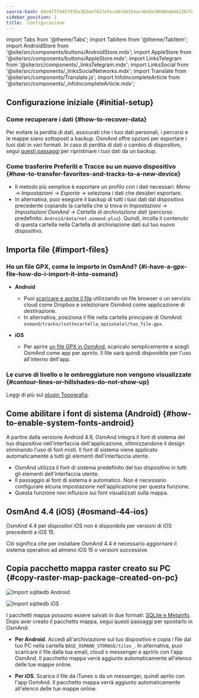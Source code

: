 ```yaml
---
source-hash: 88e4f7fd45f03ba362eef617efece8cbb32eac46a5e30d86a6db12675354fa56
sidebar_position: 1
title:  Configurazione
---
```

import Tabs from '@theme/Tabs';
import TabItem from '@theme/TabItem';
import AndroidStore from '@site/src/components/buttons/AndroidStore.mdx';
import AppleStore from '@site/src/components/buttons/AppleStore.mdx';
import LinksTelegram from '@site/src/components/_linksTelegram.mdx';
import LinksSocial from '@site/src/components/_linksSocialNetworks.mdx';
import Translate from '@site/src/components/Translate.js';
import InfoIncompleteArticle from '@site/src/components/_infoIncompleteArticle.mdx';



## Configurazione iniziale {#initial-setup}

### Come recuperare i dati {#how-to-recover-data}

Per evitare la perdita di dati, assicurati che i tuoi dati personali, i percorsi e le mappe siano sottoposti a backup. OsmAnd offre opzioni per esportare i tuoi dati in vari formati. In caso di perdita di dati o cambio di dispositivo, segui [questi passaggi](https://osmand.net/docs/user/personal/import-export/#preventing-data-loss) per ripristinare i tuoi dati da un backup.


### Come trasferire Preferiti e Tracce su un nuovo dispositivo {#how-to-transfer-favorites-and-tracks-to-a-new-device}

- Il metodo più semplice è esportare un profilo con i dati necessari: *Menu → Impostazioni → Esporta →* seleziona i dati che desideri esportare.
- In alternativa, puoi eseguire il backup di tutti i tuoi dati dal dispositivo precedente copiando la cartella che si trova in *Impostazioni → Impostazioni OsmAnd → Cartella di archiviazione dati* (percorso predefinito: `Android/data/net.osmand.plus`). Quindi, incolla il contenuto di questa cartella nella Cartella di archiviazione dati sul tuo nuovo dispositivo.


## Importa file {#import-files}

### Ho un file GPX, come lo importo in OsmAnd? {#i-have-a-gpx-file-how-do-i-import-it-into-osmand}

- **Android**
    - Puoi [scaricare e aprire il file](../navigation/setup/gpx-navigation.md) utilizzando un file browser o un servizio cloud come Dropbox e selezionare OsmAnd come applicazione di destinazione.
    - In alternativa, posiziona il file nella cartella principale di OsmAnd: `osmand/tracks/(sottocartella_opzionale)/tuo_file.gpx`.

- **iOS**
    - Per aprire [un file GPX in OsmAnd](../navigation/setup/gpx-navigation.md), scaricalo semplicemente e scegli OsmAnd come app per aprirlo. Il file sarà quindi disponibile per l'uso all'interno dell'app.

### Le curve di livello o le ombreggiature non vengono visualizzate {#contour-lines-or-hillshades-do-not-show-up}

Leggi di più sul [plugin Topografia](../plugins/topography.md).


## Come abilitare i font di sistema (Android) {#how-to-enable-system-fonts-android}

A partire dalla versione Android 4.9, OsmAnd integra il font di sistema del tuo dispositivo nell'interfaccia dell'applicazione, ottimizzandone il design eliminando l'uso di font misti. Il font di sistema viene applicato automaticamente a tutti gli elementi dell'interfaccia utente.

- OsmAnd utilizza il font di sistema predefinito del tuo dispositivo in tutti gli elementi dell'interfaccia utente.
- Il passaggio al font di sistema è automatico. Non è necessario configurare alcuna impostazione nell'applicazione per questa funzione.
- Questa funzione non influisce sui font visualizzati sulla mappa.


## OsmAnd 4.4 (iOS) {#osmand-44-ios}

OsmAnd 4.4 per dispositivi iOS non è disponibile per versioni di iOS precedenti a iOS 15.

Ciò significa che per installare OsmAnd 4.4 è necessario aggiornare il sistema operativo ad almeno iOS 15 o versioni successive.


<!--
## Storage on an SD card (Android) {#storage-on-an-sd-card-android}

:::note
When you *turn on a USB drive to share files* with a computer or disconnect the SD card through system settings, the external drive is disconnected from the device and all applications running on the external drive are **immediately terminated**. You can [read more here](https://developer.android.com/guide/topics/data/install-location).
:::

### To move the OsmAnd home (maps) folder to an external SD card: {#to-move-the-osmand-home-maps-folder-to-an-external-sd-card}

-   Go to *Settings (on the start screen) →  OsmAnd Settings → Data storage folder*
-   Change the value to a path pointing to the external SD card, on many
    Android systems may contain `/storage/extSdCard` or similar.
    Please note that some versions of Android strictly limit your choice
    of which path will be write-accessible for apps.
-   You are then asked if the contents of the OsmAnd data folder should be moved from
    internal memory to the external SD card.
    You may also perform this manually using a built-in file manager app on the device or via
    connecting the device to a computer as external storage and performing the move from there.


### How do I use my SD card with OsmAnd under Android 4.4+ and 5 {#how-do-i-use-my-sd-card-with-osmand-under-android-44-and-5}

If you update your Android to version 4.4.x, you will experience a known
Android issue with the `WRITE_EXTERNAL_STORAGE` permission: Android has
changed the rules so that from now on no application can write to the
external SD card anywhere outside its new standard folder
`Android/data/[PACKAGE-NAME]`. If OsmAnd was installed before updating
your device to Android 4.4.x, it will continue to work (read-only) with
the old, non-standard osmand folder, but won't be able to update any map
and other files there.

Solutions:

-   Move OsmAnd's data folder osmand to the internal storage. \
     **Drawback:** Internal storage can be rather small.
-   Move OsmAnd's data folder osmand into its standard SD folder, \
    for OsmAnd+ : `(extSdCard)/Android/data/net.osmand.plus/files` \
    for OsmAnd : `(extSdCard)/Android/data/net.osmand/files` \
     **Caution:** Whenever you uninstall OsmAnd now, all your data will
    be erased as well! (Unless you unmount your SD card, or rename the
    net.osmand(.plus) folder before de-installation.)

If you manually want to perform the necessary copies/moves, either use a
PC to perform this action on the SD card, or on the device itself use
the file manager tool **which came pre-installed with your Android**
(only these methods will have the necessary write permission). All copy operations
may also be invoked in OsmAnd itself via `Menu/Settings/General/Data
storage folder` but the copy operations may take a long time or result in
errors (e.g. if the SD card is too full).
-->


## Copia pacchetto mappa raster creato su PC {#copy-raster-map-package-created-on-pc}

<Tabs groupId="operating-systems" queryString="operating-systems">

<TabItem value="android" label="Android">

![Import sqlitedb Android](@site/static/img/plugins/online-maps/import-sqlitedb-android.png)

</TabItem>

<TabItem value="ios" label="iOS">

![Import sqlitedb iOS](@site/static/img/plugins/online-maps/import-sqlitedb-ios.png)  

</TabItem>

</Tabs>

I pacchetti mappa possono essere salvati in due formati: [SQLite e Metainfo](https://osmand.net/docs/user/map/raster-maps). Dopo aver creato il pacchetto mappa, segui questi passaggi per spostarlo in OsmAnd:

- **Per Android**. Accedi all'archiviazione sul tuo dispositivo e copia i file dal tuo PC nella cartella `BASE_OSMAND_STORAGE/tiles_`. In alternativa, puoi scaricare il file dalla tua email, cloud o messenger e aprirlo con l'app OsmAnd. Il pacchetto mappa verrà aggiunto automaticamente all'elenco delle tue mappe online.

- **Per iOS**. Scarica il file da iTunes o da un messenger, quindi aprilo con l'app OsmAnd. Il pacchetto mappa verrà aggiunto automaticamente all'elenco delle tue mappe online.